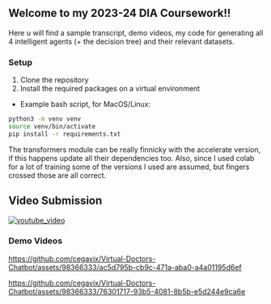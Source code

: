## Welcome to my 2023-24 DIA Coursework!!
Here u will find a sample transcript, demo videos, my code for generating all 4 intelligent agents (+ the decision tree) and their relevant datasets.

### Setup

1. Clone the repository
2. Install the required packages on a virtual environment
- Example bash script, for MacOS/Linux:


```bash
python3 -m venv venv
source venv/bin/activate
pip install -r requirements.txt
```

The transformers module can be really finnicky with the accelerate version, if this happens update all their dependencies too.
Also, since I used colab for a lot of training some of the versions I used are assumed, but fingers crossed those are all correct.
 
## Video Submission

[![youtube_video](https://img.youtube.com/vi/gMZYHU0tYn0/0.jpg)](https://www.youtube.com/watch?v=gMZYHU0tYn0)


### Demo Videos

https://github.com/cegavix/Virtual-Doctors-Chatbot/assets/98366333/ac5d795b-cb9c-471a-aba0-a4a01195d6ef


https://github.com/cegavix/Virtual-Doctors-Chatbot/assets/98366333/76301717-93b5-4081-8b5b-e5d244e9ca6e

